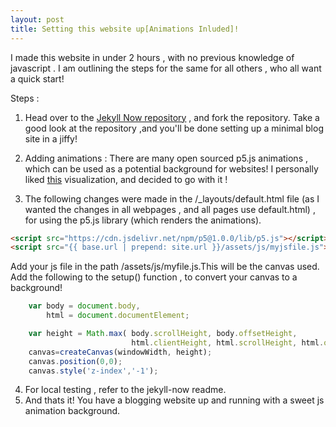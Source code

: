 ```yaml
---
layout: post
title: Setting this website up[Animations Inluded]!
---
```


I made this website in under 2 hours , with no previous knowledge of javascript . I am outlining the steps for the same for all others , who all want a quick start!

Steps :

1. Head over to the [Jekyll Now repository](https://github.com/barryclark/jekyll-now) , and fork the repository. Take a good look at the repository ,and you'll be done setting up a minimal blog site in a jiffy!

2. Adding animations : There are many open sourced p5.js animations , which can be used as a potential background for websites! I personally liked [this](https://github.com/CrypticGuy/Interactive-Background) visualization, and decided to go with it !

3. The following changes were made in the /_layouts/default.html file (as I wanted the changes in all webpages , and all pages use default.html) , for using the p5.js library (which renders the animations). 
```html
<script src="https://cdn.jsdelivr.net/npm/p5@1.0.0/lib/p5.js"></script>
<script src="{{ base.url | prepend: site.url }}/assets/js/myjsfile.js">
```
Add your js file in the path /assets/js/myfile.js.This will be the canvas used.
Add the following to the setup() function , to convert your canvas to a background!
```javascript
    var body = document.body,
        html = document.documentElement;

    var height = Math.max( body.scrollHeight, body.offsetHeight, 
                           html.clientHeight, html.scrollHeight, html.offsetHeight );//Height of body element
    canvas=createCanvas(windowWidth, height);
    canvas.position(0,0);
    canvas.style('z-index','-1');
```
4. For local testing , refer to the jekyll-now readme.
5. And thats it! You have a blogging website up and running with a sweet js animation background.

